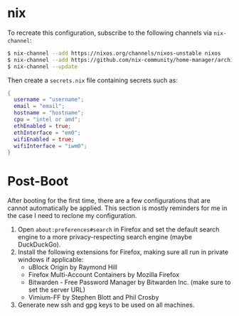 # nix

To recreate this configuration, subscribe to the following channels via `nix-channel`:

```sh
$ nix-channel --add https://nixos.org/channels/nixos-unstable nixos
$ nix-channel --add https://github.com/nix-community/home-manager/archive/master.tar.gz home-manager
$ nix-channel --update
```

Then create a `secrets.nix` file containing secrets such as:

```nix
{
  username = "username";
  email = "email";
  hostname = "hostname";
  cpu = "intel or amd";
  ethEnabled = true;
  ethInterface = "em0";
  wifiEnabled = true;
  wifiInterface = "iwm0";
}
```

# Post-Boot

After booting for the first time, there are a few configurations that are cannot automatically be applied. This section is mostly reminders for me in the case I need to reclone my configuration.

1. Open `about:preferences#search` in Firefox and set the default search engine to a more privacy-respecting search engine (maybe DuckDuckGo).
2. Install the following extensions for Firefox, making sure all run in private windows if applicable:
    * uBlock Origin by Raymond Hill
    * Firefox Multi-Account Containers by Mozilla Firefox
    * Bitwarden - Free Password Manager by Bitwarden Inc. (make sure to set the server URL)
    * Vimium-FF by Stephen Blott and Phil Crosby
3. Generate new ssh and gpg keys to be used on all machines.
